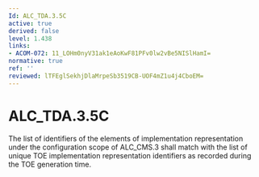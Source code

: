 ```yaml
---
Id: ALC_TDA.3.5C
active: true
derived: false
level: 1.438
links:
- ACOM-072: 11_LOHm0nyV31ak1eAoKwF81PFv0lw2vBe5NISlHamI=
normative: true
ref: ''
reviewed: lTFEglSekhjDlaMrpeSb3519CB-UOF4mZ1u4j4CboEM=
---
```


# ALC_TDA.3.5C

The list of identifiers of the elements of implementation representation under the configuration scope of ALC_CMS.3 shall match with the list of unique TOE implementation representation identifiers as recorded during the TOE generation time.